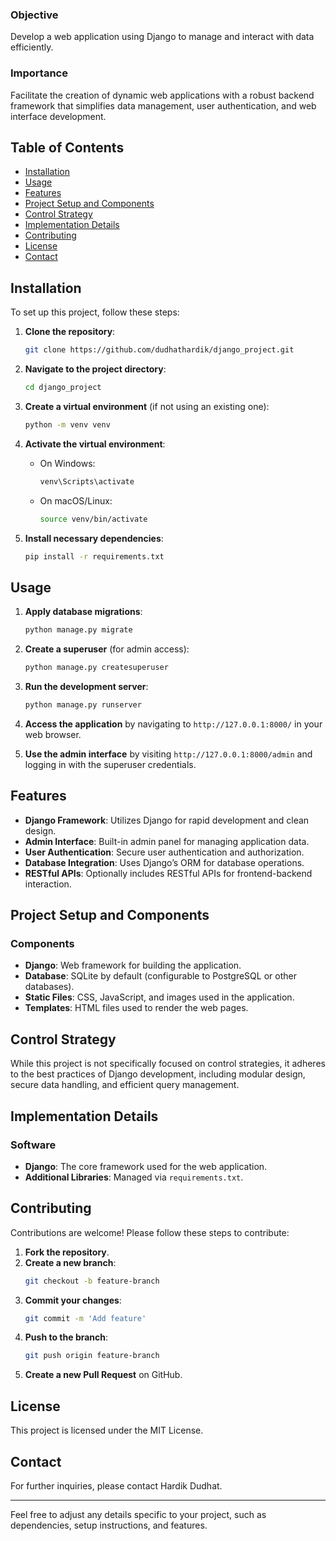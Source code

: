 ### Objective
Develop a web application using Django to manage and interact with data efficiently.

### Importance
Facilitate the creation of dynamic web applications with a robust backend framework that simplifies data management, user authentication, and web interface development.

## Table of Contents
- [Installation](#installation)
- [Usage](#usage)
- [Features](#features)
- [Project Setup and Components](#project-setup-and-components)
- [Control Strategy](#control-strategy)
- [Implementation Details](#implementation-details)
- [Contributing](#contributing)
- [License](#license)
- [Contact](#contact)

## Installation

To set up this project, follow these steps:

1. **Clone the repository**: 
   ```bash
   git clone https://github.com/dudhathardik/django_project.git
   ```

2. **Navigate to the project directory**:
   ```bash
   cd django_project
   ```

3. **Create a virtual environment** (if not using an existing one):
   ```bash
   python -m venv venv
   ```

4. **Activate the virtual environment**:
   - On Windows:
     ```bash
     venv\Scripts\activate
     ```
   - On macOS/Linux:
     ```bash
     source venv/bin/activate
     ```

5. **Install necessary dependencies**:
   ```bash
   pip install -r requirements.txt
   ```

## Usage

1. **Apply database migrations**:
   ```bash
   python manage.py migrate
   ```

2. **Create a superuser** (for admin access):
   ```bash
   python manage.py createsuperuser
   ```

3. **Run the development server**:
   ```bash
   python manage.py runserver
   ```

4. **Access the application** by navigating to `http://127.0.0.1:8000/` in your web browser.

5. **Use the admin interface** by visiting `http://127.0.0.1:8000/admin` and logging in with the superuser credentials.

## Features

- **Django Framework**: Utilizes Django for rapid development and clean design.
- **Admin Interface**: Built-in admin panel for managing application data.
- **User Authentication**: Secure user authentication and authorization.
- **Database Integration**: Uses Django’s ORM for database operations.
- **RESTful APIs**: Optionally includes RESTful APIs for frontend-backend interaction.

## Project Setup and Components

### Components

- **Django**: Web framework for building the application.
- **Database**: SQLite by default (configurable to PostgreSQL or other databases).
- **Static Files**: CSS, JavaScript, and images used in the application.
- **Templates**: HTML files used to render the web pages.

## Control Strategy

While this project is not specifically focused on control strategies, it adheres to the best practices of Django development, including modular design, secure data handling, and efficient query management.

## Implementation Details

### Software
- **Django**: The core framework used for the web application.
- **Additional Libraries**: Managed via `requirements.txt`.

## Contributing

Contributions are welcome! Please follow these steps to contribute:

1. **Fork the repository**.
2. **Create a new branch**:
   ```bash
   git checkout -b feature-branch
   ```
3. **Commit your changes**:
   ```bash
   git commit -m 'Add feature'
   ```
4. **Push to the branch**:
   ```bash
   git push origin feature-branch
   ```
5. **Create a new Pull Request** on GitHub.

## License

This project is licensed under the MIT License.

## Contact

For further inquiries, please contact Hardik Dudhat.

---

Feel free to adjust any details specific to your project, such as dependencies, setup instructions, and features.
